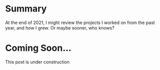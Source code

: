 # Summary

At the end of 2021, I might review the projects I worked on from the past year,
and how I grew. Or maybe sooner, who knows?

# Coming Soon...

This post is under construction